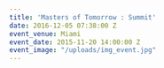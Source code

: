 ```yaml
---
title: 'Masters of Tomorrow : Summit'
date: 2016-12-05 07:38:00 Z
event_venue: Miami
event_date: 2015-11-20 14:00:00 Z
event_image: "/uploads/img_event.jpg"
---
```


